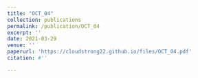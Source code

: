 ```yaml
---
title: "OCT_04"
collection: publications
permalink: /publication/OCT_04
excerpt: ''
date: 2021-03-29
venue: ''
paperurl: 'https://cloudstrong22.github.io/files/OCT_04.pdf'
citation: #''

---
```


[Download paper here]: (https://cloudstrong22.github.io/files/OCT_04.pdf)

